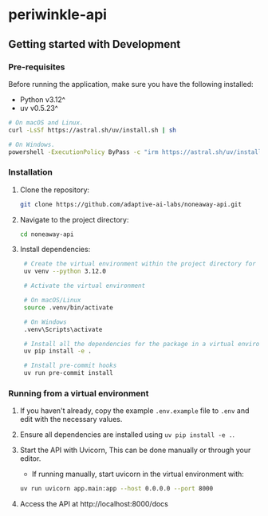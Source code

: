 # periwinkle-api

## Getting started with Development
### Pre-requisites
Before running the application, make sure you have the following installed:

* Python v3.12^
* uv v0.5.23^

```sh
# On macOS and Linux.
curl -LsSf https://astral.sh/uv/install.sh | sh

# On Windows.
powershell -ExecutionPolicy ByPass -c "irm https://astral.sh/uv/install.ps1 | iex"
```
### Installation
1. Clone the repository:
   ```bash
   git clone https://github.com/adaptive-ai-labs/noneaway-api.git
   ```
2. Navigate to the project directory:
   ```bash
   cd noneaway-api
   ```
3. Install dependencies:
   ```bash
    # Create the virtual environment within the project directory for code editors to use.
    uv venv --python 3.12.0

    # Activate the virtual environment

    # On macOS/Linux
    source .venv/bin/activate

    # On Windows
    .venv\Scripts\activate

    # Install all the dependencies for the package in a virtual environment
    uv pip install -e .

    # Install pre-commit hooks
    uv run pre-commit install
   ```

### Running from a virtual environment

1. If you haven't already, copy the example `.env.example` file to `.env` and edit with the necessary values.

2. Ensure all dependencies are installed using `uv pip install -e .`.

3. Start the API with Uvicorn, This can be done manually or through your editor.

    * If running manually, start uvicorn in the virtual environment with:
    ```bash
    uv run uvicorn app.main:app --host 0.0.0.0 --port 8000
    ```

4. Access the API at http://localhost:8000/docs
